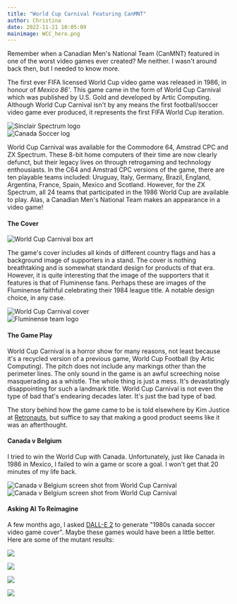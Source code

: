 ```yaml
---
title: "World Cup Carnival Featuring CanMNT"
author: Christina
date: 2022-11-21 10:05:09
mainimage: WCC_hero.png
---
```


Remember when a Canadian Men's National Team (CanMNT) featured in one of the worst video games ever created? Me neither. I wasn't around back then, but I needed to know more.

The first ever FIFA licensed World Cup video game was released in 1986, in honour of *Mexico 86'*. This game came in the form of World Cup Carnival which was published by U.S. Gold and developed by Artic Computing. Although World Cup Carnival isn't by any means the first football/soccer video game ever produced, it represents the first FIFA World Cup iteration.

<div class="row pb-4">
    <div class="col-9"><img src="/images/Sinclair_ZX_Spectrum-02b.svg.png" alt="Sinclair Spectrum logo"/></div>
    <div class="col-3"><img src="/images/canada-soccer-logo.png" alt="Canada Soccer log"/></div>
</div>

World Cup Carnival was available for the Commodore 64, Amstrad CPC and ZX Spectrum. These 8-bit home computers of their time are now clearly defunct, but their legacy lives on through retrogaming and technology enthousiasts. In the C64 and Amstrad CPC versions of the game, there are ten playable teams included: Uruguay, Italy, Germany, Brazil, England, Argentina, France, Spain, Mexico and Scotland. However, for the ZX Spectrum, all 24 teams that participated in the 1986 World Cup are available to play. Alas, a Canadian Men's National Team makes an appearance in a video game!

#### The Cover

![World Cup Carnival box art](images/wcc_cover.png)

The game's cover includes all kinds of different country flags and has a background image of supporters in a stand. The cover is nothing breathtaking and is somewhat standard design for products of that era. However, it is quite interesting that the image of the supporters that it features is that of Fluminense fans. Perhaps these are images of the Fluminense faithful celebrating their 1984 league title. A notable design choice, in any case.

<div class="row pb-4">
    <div class="col-md-6 col-xxl-4"><img src="/images/wcc_cover4.png" alt="World Cup Carnival cover"/></div>
    <div class="col-md-6 col-xxl-3"><img src="/images/flu_logo.png" alt="Fluminense team logo"/></div>
</div>

#### The Game Play

World Cup Carnival is a horror show for many reasons, not least because it's a recycled version of a previous game, World Cup Football (by Artic Computing). The pitch does not include any markings other than the perimeter lines. The only sound in the game is an awful screeching noise masquerading as a whistle. The whole thing is just a mess. It's devastatingly disappointing for such a landmark title. World Cup Carnival is not even the type of bad that's endearing decades later. It's just the bad type of bad.

The story behind how the game came to be is told elsewhere by Kim Justice at [Retronauts](https://retronauts.com/article/889/the-world-cup-game-that-became-a-nightmare), but suffice to say that making a good product seems like it was an afterthought.

#### Canada v Belgium

I tried to win the World Cup with Canada. Unfortunately, just like Canada in 1986 in Mexico, I failed to win a game or score a goal. I won't get that 20 minutes of my life back.

<div class="row pb-2">
    <div class="col-md-12 col-xxl-6"><img src="/images/WCC_gameplay1.png" alt="Canada v Belgium screen shot from World Cup Carnival" /></div>
</div>
<div class="row pb-4">
    <div class="col-md-12 col-xxl-6"><img src="/images/WCC_gameplay3.png" alt="Canada v Belgium screen shot from World Cup Carnival"/></div>
</div>

#### Asking AI To Reimagine
A few months ago, I asked [DALL-E 2](https://openai.com/dall-e-2/) to generate "1980s canada soccer video game cover". Maybe these games would have been a little better. Here are some of the mutant results:

![](images/dalle2_cs1.png)

![](images/dalle2_cs2.png)

![](images/dalle2_cs3.png)

![](images/dalle2_cs4.png)
